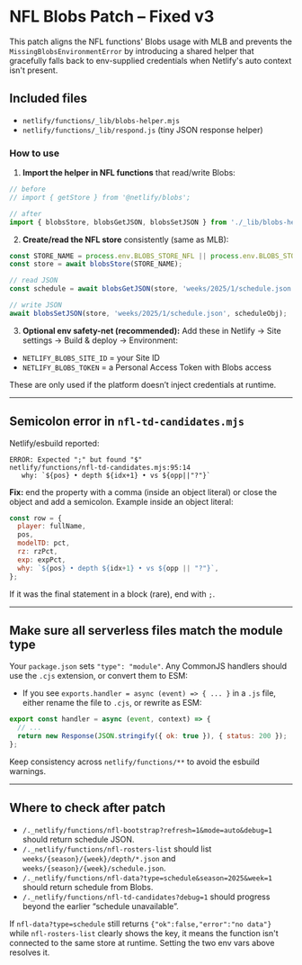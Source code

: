 # NFL Blobs Patch – Fixed v3

This patch aligns the NFL functions' Blobs usage with MLB and prevents the
`MissingBlobsEnvironmentError` by introducing a shared helper that gracefully
falls back to env-supplied credentials when Netlify's auto context isn't
present.

## Included files
- `netlify/functions/_lib/blobs-helper.mjs`
- `netlify/functions/_lib/respond.js` (tiny JSON response helper)

### How to use

1) **Import the helper in NFL functions** that read/write Blobs:
```js
// before
// import { getStore } from '@netlify/blobs';

// after
import { blobsStore, blobsGetJSON, blobsSetJSON } from './_lib/blobs-helper.mjs';
```

2) **Create/read the NFL store** consistently (same as MLB):
```js
const STORE_NAME = process.env.BLOBS_STORE_NFL || process.env.BLOBS_STORE || 'nfl';
const store = await blobsStore(STORE_NAME);

// read JSON
const schedule = await blobsGetJSON(store, 'weeks/2025/1/schedule.json');

// write JSON
await blobsSetJSON(store, 'weeks/2025/1/schedule.json', scheduleObj);
```

3) **Optional env safety-net (recommended):**
Add these in Netlify → Site settings → Build & deploy → Environment:
- `NETLIFY_BLOBS_SITE_ID` = your Site ID
- `NETLIFY_BLOBS_TOKEN`   = a Personal Access Token with Blobs access

These are only used if the platform doesn’t inject credentials at runtime.

---

## Semicolon error in `nfl-td-candidates.mjs`

Netlify/esbuild reported:

```
ERROR: Expected ";" but found "$"
netlify/functions/nfl-td-candidates.mjs:95:14
   why: `${pos} • depth ${idx+1} • vs ${opp||"?"}`
```

**Fix:** end the property with a comma (inside an object literal) or close the
object and add a semicolon. Example inside an object literal:

```js
const row = {
  player: fullName,
  pos,
  modelTD: pct,
  rz: rzPct,
  exp: expPct,
  why: `${pos} • depth ${idx+1} • vs ${opp || "?"}`,
};
```

If it was the final statement in a block (rare), end with `;`.

---

## Make sure all serverless files match the module type

Your `package.json` sets `"type": "module"`. Any CommonJS handlers should use
the `.cjs` extension, or convert them to ESM:

- If you see `exports.handler = async (event) => { ... }` in a `.js` file,
  either rename the file to `.cjs`, or rewrite as ESM:

```js
export const handler = async (event, context) => {
  // ...
  return new Response(JSON.stringify({ ok: true }), { status: 200 });
};
```

Keep consistency across `netlify/functions/**` to avoid the esbuild warnings.

---

## Where to check after patch

- `/._netlify/functions/nfl-bootstrap?refresh=1&mode=auto&debug=1` should return schedule JSON.
- `/._netlify/functions/nfl-rosters-list` should list `weeks/{season}/{week}/depth/*.json` and `weeks/{season}/{week}/schedule.json`.
- `/._netlify/functions/nfl-data?type=schedule&season=2025&week=1` should return schedule from Blobs.
- `/._netlify/functions/nfl-td-candidates?debug=1` should progress beyond the earlier “schedule unavailable”.

If `nfl-data?type=schedule` still returns `{"ok":false,"error":"no data"}` while
`nfl-rosters-list` clearly shows the key, it means the function isn't connected
to the same store at runtime. Setting the two env vars above resolves it.
